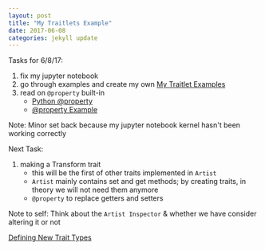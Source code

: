 ```yaml
---
layout: post
title: "My Traitlets Example"
date: 2017-06-08
categories: jekyll update
---
```


Tasks for 6/8/17:
1. fix my jupyter notebook
2. go through examples and create my own [My Traitlet Examples][myex]
3. read on `@property` built-in
    * [Python @property][pyprop]
    * [@property Example][prop]

Note: Minor set back because my jupyter notebook kernel hasn't been working correctly


Next Task:
1. making a Transform trait
    * this will be the first of other traits implemented in `Artist`
    * `Artist` mainly contains set and get methods; by creating traits, in theory we will
    not need them anymore
    * `@property` to replace getters and setters


Note to self: Think about the `Artist Inspector` & whether we have consider altering it or not

[Defining New Trait Types][dntt]

[dntt]:  https://traitlets.readthedocs.io/en/stable/defining_traits.html
[myex]: https://github.com/katierose1029/gsoc_work/blob/master/traitlet_testing/my-traitlet-example.ipynb
[pyprop]: https://www.programiz.com/python-programming/property
[prop]: http://localhost:8888/notebooks/traitlet_testing/property-tester.ipynb
